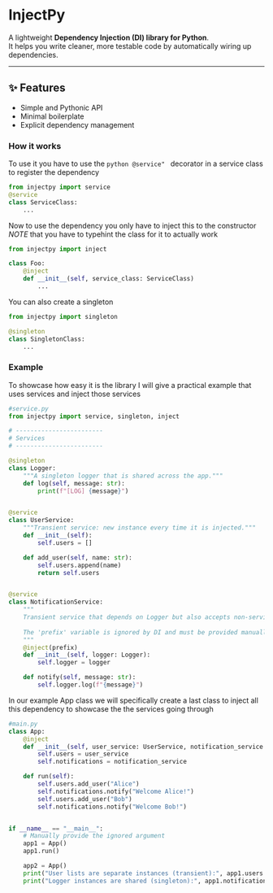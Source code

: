 # InjectPy

A lightweight **Dependency Injection (DI) library for Python**.  
It helps you write cleaner, more testable code by automatically wiring up dependencies.

---

## ✨ Features
- Simple and Pythonic API
- Minimal boilerplate
- Explicit dependency management

### How it works

To use it you have to use the ```python @service" ``` decorator in a service class to register the dependency

```python
from injectpy import service
@service
class ServiceClass:
    ...
```

Now to use the dependency you only have to inject this to the constructor *NOTE* that you have to typehint the class for it to actually work

```python
from injectpy import inject

class Foo:
    @inject
    def __init__(self, service_class: ServiceClass)
        ...
```

You can also create a singleton

```python
from injectpy import singleton

@singleton
class SingletonClass:
    ...
```

### Example
To showcase how easy it is the library I will give a practical example that uses services and inject those services
```python
#service.py
from injectpy import service, singleton, inject

# ------------------------
# Services
# ------------------------

@singleton
class Logger:
    """A singleton logger that is shared across the app."""
    def log(self, message: str):
        print(f"[LOG] {message}")


@service
class UserService:
    """Transient service: new instance every time it is injected."""
    def __init__(self):
        self.users = []

    def add_user(self, name: str):
        self.users.append(name)
        return self.users


@service
class NotificationService:
    """
    Transient service that depends on Logger but also accepts non-service values.
    
    The 'prefix' variable is ignored by DI and must be provided manually.
    """
    @inject(prefix)
    def __init__(self, logger: Logger):
        self.logger = logger

    def notify(self, message: str):
        self.logger.log(f"{message}")
```

In our example App class we will specifically create a last class to inject all this dependency to showcase the the services going through
```python
#main.py
class App:
    @inject
    def __init__(self, user_service: UserService, notification_service: NotificationService):
        self.users = user_service
        self.notifications = notification_service

    def run(self):
        self.users.add_user("Alice")
        self.notifications.notify("Welcome Alice!")
        self.users.add_user("Bob")
        self.notifications.notify("Welcome Bob!")


if __name__ == "__main__":
    # Manually provide the ignored argument
    app1 = App()
    app1.run()

    app2 = App()
    print("User lists are separate instances (transient):", app1.users.users, app2.users.users)
    print("Logger instances are shared (singleton):", app1.notifications.logger is app2.notifications.logger)
```
